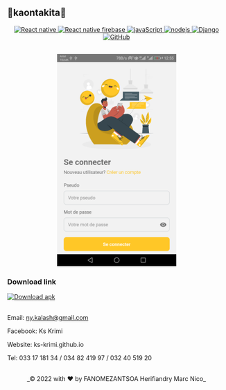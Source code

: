 ## 🚀kaontakita🚀

<div align="center">

<!-- React native version -->
<a href="https://react-native.com/en/">
    <img src="https://img.shields.io/static/v1?label=React%20native&message=0.68.2&logo=React&color=61DAFB&logoColor=61DAFB"
    alt="React native" />
</a>

<!-- React native firebase version -->
<a href="https://firebase.org/en/">
    <img src="https://img.shields.io/static/v1?label=React%20native%20firebase&message=14.11.0.6&logo=react&color=FFCA28&logoColor=FFCA28"
    alt="React native firebase" />
</a>

<!-- javaScript version -->
<a href="https://javaScript.org/en/">
    <img src="https://img.shields.io/static/v1?label=javaScript&message=es6&logo=JavaScript&color=F7DF1E&logoColor=F7DF1E"
    alt="javaScript" />
</a>

<!-- Node version -->
<a href="https://nodejs.org/en/">
    <img src="https://img.shields.io/static/v1?label=Node.js&message=14.17.6&logo=Node.js&color=339933&logoColor=339933"
    alt="nodejs" />
</a>
       
<!-- Django version -->
<a href="https://docs.djangoproject.com/en/4.0/">
    <img src="https://img.shields.io/static/v1?label=Django&message=4.0.4&logo=Django&color=092E20&logoColor=092E20"
    alt="Django" />
</a>

<!-- GitHub version -->
<a href="https://githhub.io/ks-krimi/">
    <img src="https://img.shields.io/static/v1?label=GitHub&message=ks-krimi&logo=GitHub&color=181717&logoColor=181717"
    alt="GitHub" />
</a>
        
</br>
</br>

<!-- kaontakita's screenshoot -->
<img style="width:275px;height:auto;" src="./Screenshot.png"
alt="Screenshot" />

</div>

### Download link

<!-- React native firebase version -->
<a href="https://github.com/ks-krimi/kaontakita/blob/feature/training/android/app/release/app-release.apk">
    <img src="https://img.shields.io/static/v1?label=kaontakita&message=v0.1.0&logo=Android&color=3DDC84&logoColor=3DDC84&style=for-the-badge"
    alt="Download apk" />
</a>

</br>
</br>

Email: ny.kalash@gmail.com

Facebook: Ks Krimi

Website: ks-krimi.github.io

Tel: 033 17 181 34 / 034 82 419 97 / 032 40 519 20

</br>

<div align="center">
_© 2022 with ❤️ by FANOMEZANTSOA Herifiandry Marc Nico_
</div>
